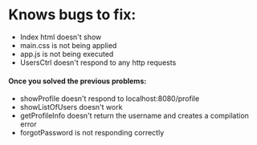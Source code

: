 # Knows bugs to fix:


- Index html doesn't show
- main.css is not being applied
- app.js is not being executed 
- UsersCtrl doesn't respond to any http requests
#### Once you solved the previous problems: 
- showProfile doesn't respond to localhost:8080/profile
- showListOfUsers doesn't work
- getProfileInfo doesn't return the username and creates a compilation error
- forgotPassword is not responding correctly